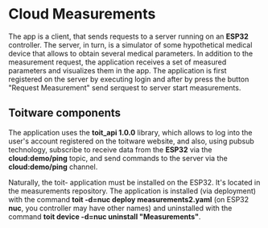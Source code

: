 # Cloud Measurements

The app is a client, that sends requests to a server running on an **ESP32** controller. The server, in turn, is a simulator of some hypothetical medical device that allows to obtain several medical parameters. In addition to the measurement request, the application receives a set of measured parameters and visualizes them in the app. The application is first registered on the server by executing login and after by press the button "Request Measurement" send serquest to server start measurements.

## Toitware components

The application uses the **toit_api 1.0.0** library, which allows to log into the user's account registered on the toitware website, and also, using pubsub technology, subscribe to receive data from the **ESP32** via the **cloud:demo/ping** topic, and send commands to the server via the **cloud:demo/ping** channel.

Naturally, the toit- application must be installed on the ESP32. It's located in the measurements repository. The application is installed (via deployment) with the command **toit -d=nuc deploy measurements2.yaml** (on ESP32 **nuc**, you controller may have other names) and uninstalled with the command **toit device -d=nuc uninstall "Measurements"**.
